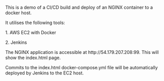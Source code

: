 This is a demo of a CI/CD build and deploy of an NGINX container to a docker host.
<p>It utilises the following tools:
<p>1. AWS EC2 with Docker
<p>2. Jenkins
<p>The NGINX application is accessible at http://54.179.207.208:99. This will show the index.html page.</p>
<p>Commits to the index.html docker-compose.yml file will be automatically deployed by Jenkins to the EC2 host.</p>
